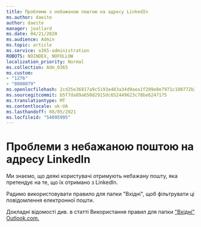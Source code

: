 ```yaml
---
title: Проблеми з небажаною поштою на адресу LinkedIn
ms.author: daeite
author: daeite
manager: joallard
ms.date: 04/21/2020
ms.audience: Admin
ms.topic: article
ms.service: o365-administration
ROBOTS: NOINDEX, NOFOLLOW
localization_priority: Normal
ms.collection: Adm_O365
ms.custom:
- "1276"
- "8000079"
ms.openlocfilehash: 2cd25e36817a9c5193a483a34d9aea1f209e8e7971c180772b32a9552ee67222
ms.sourcegitcommit: b5f7da89a650d2915dc652449623c78be6247175
ms.translationtype: MT
ms.contentlocale: uk-UA
ms.lasthandoff: 08/05/2021
ms.locfileid: "54095995"
---
```

# <a name="issues-with-junk-email-claiming-to-be-from-linkedin"></a>Проблеми з небажаною поштою на адресу LinkedIn

Ми знаємо, що деякі користувачі отримують небажану пошту, яка претендує на те, що їх отримано з LinkedIn.

Радимо використовувати правило для папки "Вхідні", щоб фільтрувати ці повідомлення електронної пошти.

Докладні відомості див. в статті Використання правил для папки ["Вхідні" Outlook.com.](https://support.office.com/article/4b094371-a5d7-49bd-8b1b-4e4896a7cc5d?wt.mc_id=Office_Outlook_com_Alchemy)
